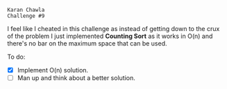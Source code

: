 ```
Karan Chawla
Challenge #9
```

I feel like I cheated in this challenge as instead of getting down to the crux of the problem
I just implemented **Counting Sort** as it works in O(n) and there's no bar on the maximum space
that can be used. 

To do: 
- [x] Implement O(n) solution.
- [ ] Man up and think about a better solution.
